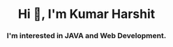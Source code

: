 <h1 align="center">Hi 👋, I'm Kumar Harshit</h1>
<h3 align="center">I'm interested in JAVA and Web Development.</h3>

